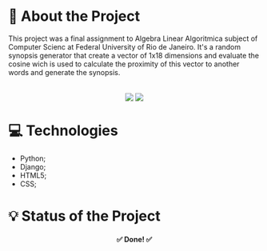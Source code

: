 # 📑 About the Project
This project was a final assignment to Algebra Linear Algoritmica subject of Computer Scienc at Federal University of Rio de Janeiro. It's a random synopsis generator that create a vector of 1x18 dimensions and evaluate the cosine wich is used to calculate the proximity of this vector to another words and generate the synopsis.<br/><br/>
<div align="center">
  <a href="https://randopsys.herokuapp.com" target="_blank"><img align="center" src="https://img.shields.io/badge/PREVIEW-CLIQUE%20AQUI-red?style=plastic"/></a>
  <img align="center" src="https://img.shields.io/github/stars/dmaxadu/Randopsys?color=yellow&label=%F0%9F%8C%9F&style=plastic"/>
</div>

# 💻 Technologies
- Python;
- Django;
- HTML5;
- CSS;

# 💡 Status of the Project

<h4 align="center">✅ Done!  ✅</h4>
